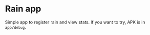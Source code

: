 # Rain app
 Simple app to register rain and view stats. If you want to try, APK is in ```app/debug```.
